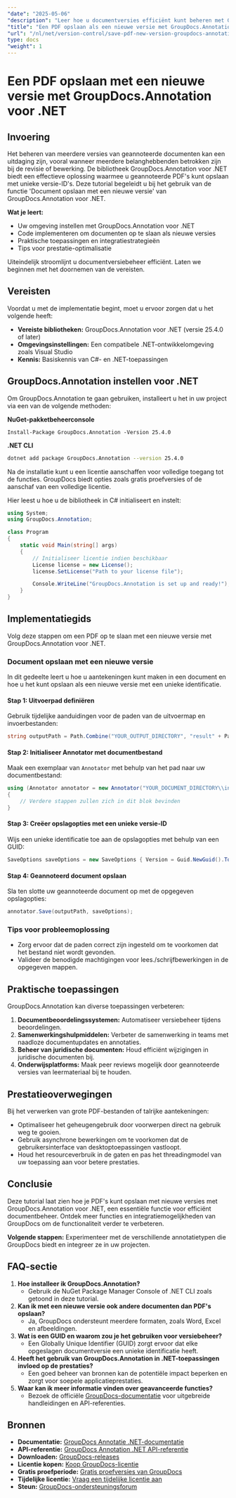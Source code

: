 ```yaml
---
"date": "2025-05-06"
"description": "Leer hoe u documentversies efficiënt kunt beheren met GroupDocs.Annotation voor .NET. Deze handleiding behandelt de installatie, implementatie en praktische toepassingen."
"title": "Een PDF opslaan als een nieuwe versie met GroupDocs.Annotation voor .NET - een stapsgewijze handleiding"
"url": "/nl/net/version-control/save-pdf-new-version-groupdocs-annotation-net/"
type: docs
"weight": 1
---
```


# Een PDF opslaan met een nieuwe versie met GroupDocs.Annotation voor .NET

## Invoering

Het beheren van meerdere versies van geannoteerde documenten kan een uitdaging zijn, vooral wanneer meerdere belanghebbenden betrokken zijn bij de revisie of bewerking. De bibliotheek GroupDocs.Annotation voor .NET biedt een effectieve oplossing waarmee u geannoteerde PDF's kunt opslaan met unieke versie-ID's. Deze tutorial begeleidt u bij het gebruik van de functie 'Document opslaan met een nieuwe versie' van GroupDocs.Annotation voor .NET.

**Wat je leert:**
- Uw omgeving instellen met GroupDocs.Annotation voor .NET
- Code implementeren om documenten op te slaan als nieuwe versies
- Praktische toepassingen en integratiestrategieën
- Tips voor prestatie-optimalisatie

Uiteindelijk stroomlijnt u documentversiebeheer efficiënt. Laten we beginnen met het doornemen van de vereisten.

## Vereisten

Voordat u met de implementatie begint, moet u ervoor zorgen dat u het volgende heeft:
- **Vereiste bibliotheken:** GroupDocs.Annotation voor .NET (versie 25.4.0 of later)
- **Omgevingsinstellingen:** Een compatibele .NET-ontwikkelomgeving zoals Visual Studio
- **Kennis:** Basiskennis van C#- en .NET-toepassingen

## GroupDocs.Annotation instellen voor .NET

Om GroupDocs.Annotation te gaan gebruiken, installeert u het in uw project via een van de volgende methoden:

**NuGet-pakketbeheerconsole**
```plaintext
Install-Package GroupDocs.Annotation -Version 25.4.0
```

**.NET CLI**
```bash
dotnet add package GroupDocs.Annotation --version 25.4.0
```

Na de installatie kunt u een licentie aanschaffen voor volledige toegang tot de functies. GroupDocs biedt opties zoals gratis proefversies of de aanschaf van een volledige licentie.

Hier leest u hoe u de bibliotheek in C# initialiseert en instelt:
```csharp
using System;
using GroupDocs.Annotation;

class Program
{
    static void Main(string[] args)
    {
        // Initialiseer licentie indien beschikbaar
        License license = new License();
        license.SetLicense("Path to your license file");

        Console.WriteLine("GroupDocs.Annotation is set up and ready!");
    }
}
```

## Implementatiegids

Volg deze stappen om een PDF op te slaan met een nieuwe versie met GroupDocs.Annotation voor .NET.

### Document opslaan met een nieuwe versie

In dit gedeelte leert u hoe u aantekeningen kunt maken in een document en hoe u het kunt opslaan als een nieuwe versie met een unieke identificatie.

#### Stap 1: Uitvoerpad definiëren
Gebruik tijdelijke aanduidingen voor de paden van de uitvoermap en invoerbestanden:
```csharp
string outputPath = Path.Combine("YOUR_OUTPUT_DIRECTORY", "result" + Path.GetExtension("YOUR_DOCUMENT_DIRECTORY\\input.pdf"));
```

#### Stap 2: Initialiseer Annotator met documentbestand
Maak een exemplaar van `Annotator` met behulp van het pad naar uw documentbestand:
```csharp
using (Annotator annotator = new Annotator("YOUR_DOCUMENT_DIRECTORY\\input.pdf"))
{
    // Verdere stappen zullen zich in dit blok bevinden
}
```

#### Stap 3: Creëer opslagopties met een unieke versie-ID
Wijs een unieke identificatie toe aan de opslagopties met behulp van een GUID:
```csharp
SaveOptions saveOptions = new SaveOptions { Version = Guid.NewGuid().ToString() };
```

#### Stap 4: Geannoteerd document opslaan
Sla ten slotte uw geannoteerde document op met de opgegeven opslagopties:
```csharp
annotator.Save(outputPath, saveOptions);
```

### Tips voor probleemoplossing
- Zorg ervoor dat de paden correct zijn ingesteld om te voorkomen dat het bestand niet wordt gevonden.
- Valideer de benodigde machtigingen voor lees./schrijfbewerkingen in de opgegeven mappen.

## Praktische toepassingen

GroupDocs.Annotation kan diverse toepassingen verbeteren:
1. **Documentbeoordelingssystemen:** Automatiseer versiebeheer tijdens beoordelingen.
2. **Samenwerkingshulpmiddelen:** Verbeter de samenwerking in teams met naadloze documentupdates en annotaties.
3. **Beheer van juridische documenten:** Houd efficiënt wijzigingen in juridische documenten bij.
4. **Onderwijsplatforms:** Maak peer reviews mogelijk door geannoteerde versies van leermateriaal bij te houden.

## Prestatieoverwegingen
Bij het verwerken van grote PDF-bestanden of talrijke aantekeningen:
- Optimaliseer het geheugengebruik door voorwerpen direct na gebruik weg te gooien.
- Gebruik asynchrone bewerkingen om te voorkomen dat de gebruikersinterface van desktoptoepassingen vastloopt.
- Houd het resourceverbruik in de gaten en pas het threadingmodel van uw toepassing aan voor betere prestaties.

## Conclusie
Deze tutorial laat zien hoe je PDF's kunt opslaan met nieuwe versies met GroupDocs.Annotation voor .NET, een essentiële functie voor efficiënt documentbeheer. Ontdek meer functies en integratiemogelijkheden van GroupDocs om de functionaliteit verder te verbeteren.

**Volgende stappen:** Experimenteer met de verschillende annotatietypen die GroupDocs biedt en integreer ze in uw projecten.

## FAQ-sectie
1. **Hoe installeer ik GroupDocs.Annotation?**
   - Gebruik de NuGet Package Manager Console of .NET CLI zoals getoond in deze tutorial.
2. **Kan ik met een nieuwe versie ook andere documenten dan PDF's opslaan?**
   - Ja, GroupDocs ondersteunt meerdere formaten, zoals Word, Excel en afbeeldingen.
3. **Wat is een GUID en waarom zou je het gebruiken voor versiebeheer?**
   - Een Globally Unique Identifier (GUID) zorgt ervoor dat elke opgeslagen documentversie een unieke identificatie heeft.
4. **Heeft het gebruik van GroupDocs.Annotation in .NET-toepassingen invloed op de prestaties?**
   - Een goed beheer van bronnen kan de potentiële impact beperken en zorgt voor soepele applicatieprestaties.
5. **Waar kan ik meer informatie vinden over geavanceerde functies?**
   - Bezoek de officiële [GroupDocs-documentatie](https://docs.groupdocs.com/annotation/net/) voor uitgebreide handleidingen en API-referenties.

## Bronnen
- **Documentatie:** [GroupDocs Annotatie .NET-documentatie](https://docs.groupdocs.com/annotation/net/)
- **API-referentie:** [GroupDocs Annotation .NET API-referentie](https://reference.groupdocs.com/annotation/net/)
- **Downloaden:** [GroupDocs-releases](https://releases.groupdocs.com/annotation/net/)
- **Licentie kopen:** [Koop GroupDocs-licentie](https://purchase.groupdocs.com/buy)
- **Gratis proefperiode:** [Gratis proefversies van GroupDocs](https://releases.groupdocs.com/annotation/net/)
- **Tijdelijke licentie:** [Vraag een tijdelijke licentie aan](https://purchase.groupdocs.com/temporary-license/)
- **Steun:** [GroupDocs-ondersteuningsforum](https://forum.groupdocs.com/c/annotation/)